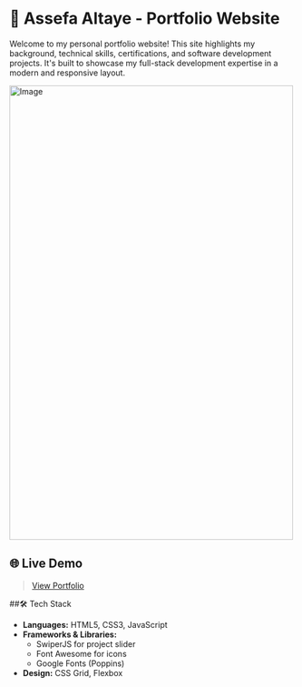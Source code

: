 # 💼 Assefa Altaye - Portfolio Website

Welcome to my personal portfolio website!
This site highlights my background, technical skills, certifications, and software development projects. It's built to showcase my full-stack development expertise in a modern and responsive layout.

<img width="500" height="800" alt="Image" src="https://github.com/user-attachments/assets/24fce996-91d8-406a-9d27-db57b09a73d6" />

## 🌐 Live Demo

> [View Portfolio](#)

##🛠️ Tech Stack

- **Languages:** HTML5, CSS3, JavaScript
- **Frameworks & Libraries:**
  - SwiperJS for project slider
  - Font Awesome for icons
  - Google Fonts (Poppins)
- **Design:** CSS Grid, Flexbox
